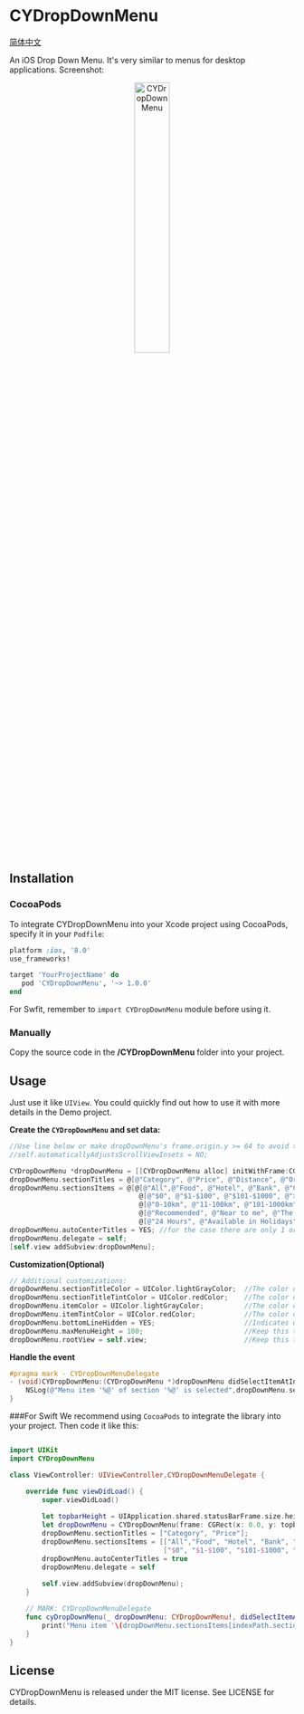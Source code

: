 # CYDropDownMenu
[简体中文](https://github.com/chenyun122/CYDropDownMenu/blob/master/README_CN.md)   

An iOS Drop Down Menu. It's very similar to menus for desktop applications. Screenshot:  

<p align="center" >
<img src="https://github.com/chenyun122/CYDropDownMenu/blob/master/ScreenShots/CYDropDownMenu.gif?raw=true" alt="CYDropDownMenu" title="CYDropDownMenu" width="35%" height="35%" />
</p>

## Installation
###  CocoaPods
To integrate CYDropDownMenu into your Xcode project using CocoaPods, specify it in your `Podfile`:
```ruby
platform :ios, '8.0'
use_frameworks!

target 'YourProjectName' do
   pod 'CYDropDownMenu', '~> 1.0.0'
end
```
For Swfit, remember to `import CYDropDownMenu` module before using it.

###  Manually
Copy the source code in the **/CYDropDownMenu** folder into your project.  

## Usage
Just use it like `UIView`. You could quickly find out how to use it with more details in the Demo project.

**Create the `CYDropDownMenu` and set data:**
```Objective-C
//Use line below or make dropDownMenu's frame.origin.y >= 64 to avoid the wrong insets if ViewController is with an UINavigationController
//self.automaticallyAdjustsScrollViewInsets = NO;

CYDropDownMenu *dropDownMenu = [[CYDropDownMenu alloc] initWithFrame:CGRectMake(0, 64, self.view.frame.size.width, 45)];
dropDownMenu.sectionTitles = @[@"Category", @"Price", @"Distance", @"Order", @"More"];
dropDownMenu.sectionsItems = @[@[@"All",@"Food", @"Hotel", @"Bank", @"Cinema", @"Entertainment"],
                                @[@"$0", @"$1-$100", @"$101-$1000", @">$1000"],
                                @[@"0-10km", @"11-100km", @"101-1000km", @">1000km"],
                                @[@"Recommended", @"Near to me", @"The highest sales", @"Hots"],
                                @[@"24 Hours", @"Available in Holidays"]];
dropDownMenu.autoCenterTitles = YES; //for the case there are only 1 or 2 titles, we center them.
dropDownMenu.delegate = self;
[self.view addSubview:dropDownMenu];
```


**Customization(Optional)**
```Objective-C
// Additional customizations:
dropDownMenu.sectionTitleColor = UIColor.lightGrayColor;  //The color of top titles
dropDownMenu.sectionTitleTintColor = UIColor.redColor;    //The color of top selected titles
dropDownMenu.itemColor = UIColor.lightGrayColor;          //The color of menu item
dropDownMenu.itemTintColor = UIColor.redColor;            //The color of selected menu item
dropDownMenu.bottomLineHidden = YES;                      //Indicates whether display the bottom line
dropDownMenu.maxMenuHeight = 100;                         //Keep this to nil usually. The Menu height is automatically calculated, and limited in rootview's height. Set this property if you want to limit the height precisely.
dropDownMenu.rootView = self.view;                        //Keep this to nil usually. The ViewController's view will be considered as rootView if the property is not set. Set this property to limite the DropDownMenu and its actions into a particular SubView.
```


**Handle the event**
```Objective-C
#pragma mark - CYDropDownMenuDelegate
- (void)CYDropDownMenu:(CYDropDownMenu *)dropDownMenu didSelectItemAtIndexPath:(NSIndexPath *)indexPath {
    NSLog(@"Menu item '%@' of section '%@' is selected",dropDownMenu.sectionsItems[indexPath.section][indexPath.row], dropDownMenu.sectionTitles[indexPath.section]);
}
```


###For Swift
We recommend using `CocoaPods` to integrate the library into your project. Then code it like this:
```Swift

import UIKit
import CYDropDownMenu

class ViewController: UIViewController,CYDropDownMenuDelegate {

    override func viewDidLoad() {
        super.viewDidLoad()
        
        let topbarHeight = UIApplication.shared.statusBarFrame.size.height + (self.navigationController != nil ? self.navigationController!.navigationBar.frame.size.height : CGFloat(0.0))
        let dropDownMenu = CYDropDownMenu(frame: CGRect(x: 0.0, y: topbarHeight, width: self.view.frame.size.width, height: 45.0))
        dropDownMenu.sectionTitles = ["Category", "Price"];
        dropDownMenu.sectionsItems = [["All","Food", "Hotel", "Bank", "Cinema", "Entertainment"],
                                      ["$0", "$1-$100", "$101-$1000", ">$1000"]];
        dropDownMenu.autoCenterTitles = true
        dropDownMenu.delegate = self
        
        self.view.addSubview(dropDownMenu);
    }

    // MARK: CYDropDownMenuDelegate
    func cyDropDownMenu(_ dropDownMenu: CYDropDownMenu!, didSelectItemAt indexPath: IndexPath!) {
        print("Menu item '\(dropDownMenu.sectionsItems[indexPath.section][indexPath.row])' of section '\(dropDownMenu.sectionTitles[indexPath.section])' is selected")
    }
}

```

## License
CYDropDownMenu is released under the MIT license. See LICENSE for details.